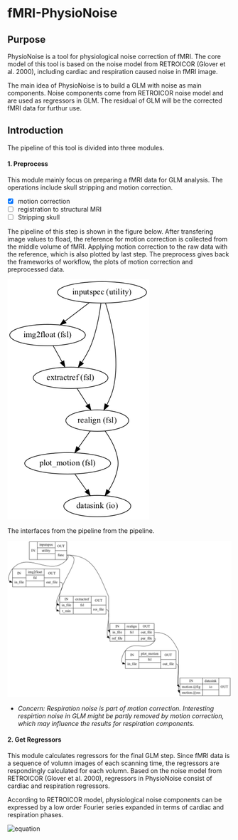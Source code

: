# fMRI-PhysioNoise

## Purpose

PhysioNoise is a tool for physiological noise correction of fMRI. The core model of this tool is based on the noise model from RETROICOR (Glover et al. 2000), including cardiac and respiration caused noise in fMRI image.

The main idea of PhysioNoise is to build a GLM with noise as main components. Noise components come from RETROICOR noise model and are used as regressors in GLM. The residual of GLM will be the corrected fMRI data for furthur use.

## Introduction

The pipeline of this tool is divided into three modules.

#### 1. Preprocess
   This module mainly focus on preparing a fMRI data for GLM analysis. The operations include skull stripping and motion correction.

   - [X] motion correction
   - [ ] registration to structural MRI
   - [ ] Stripping skull

   The pipeline of this step is shown in the figure below. After transfering image values to fload, the reference for motion correction is collected from the middle volume of fMRI. Applying motion correction to the raw data with the reference, which is also plotted by last step. The preprocess gives back the frameworks of workflow, the plots of motion correction and preprocessed data.

   ![1658736300888](image/README/1658736300888.png)

   The interfaces from the pipeline from the pipeline.

   ![1658736278731](image/README/1658736278731.png)

   - *Concern: Respiration noise is part of motion correction. Interesting respirtion noise in GLM might be partly removed by motion correction, which may influence the results for respiration components.*



#### 2. Get Regressors
   This module calculates regressors for the final GLM step. Since fMRI data is a sequence of volumn images of each scanning time, the regressors are respondingly calculated for each volumn. Based on the noise model from RETROICOR (Glover et al. 2000), regressors in PhysioNoise consist of cardiac and respiration regressors.

   According to RETROICOR model, physiological noise components can be expressed by a low order Fourier series expanded in terms of cardiac and respiration phases.

   ![equation](http://www.sciweavers.org/upload/Tex2Img_1658738485/render.png)

